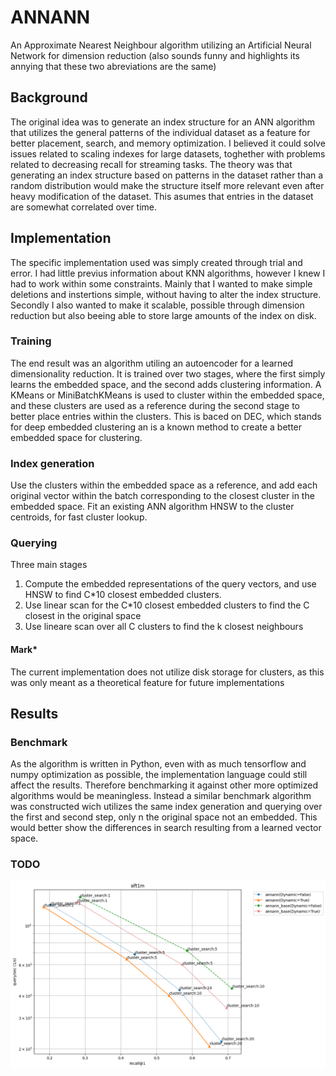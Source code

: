 # ANNANN
An Approximate Nearest Neighbour algorithm utilizing an Artificial Neural Network for dimension reduction (also sounds funny and highlights its annying that these two abreviations are the same)

## Background
The original idea was to generate an index structure for an ANN algorithm that utilizes the general patterns of the individual dataset as a feature for better placement, search, and memory optimization. I believed it could solve issues related to scaling indexes for large datasets, toghether with problems related to decreasing recall for streaming tasks. The theory was that generating an index structure based on patterns in the dataset rather than a random distribution would make the structure itself more relevant even after heavy modification of the dataset. This asumes that entries in the dataset are somewhat correlated over time. 

## Implementation
The specific implementation used was simply created through trial and error. I had little previus information about KNN algorithms, however I knew I had to work within some constraints. Mainly that I wanted to make simple deletions and instertions simple, without having to alter the index structure. Secondly I also wanted to make it scalable, possible through dimension reduction but also beeing able to store large amounts of the index on disk. 

### Training
The end result was an algorithm utiling an autoencoder for a learned dimensionality reduction. It is trained over two stages, where the first simply learns the embedded space, and the second adds clustering information. A KMeans or MiniBatchKMeans is used to cluster within the embedded space, and these clusters are used as a reference during the second stage to better place entries within the clusters. This is baced on DEC, which stands for deep embedded clustering an is a known method to create a better embedded space for clustering.

### Index generation
Use the clusters within the embedded space as a reference, and add each original vector within the batch corresponding to the closest cluster in the embedded space. Fit an existing ANN algorithm HNSW to the cluster centroids, for fast cluster lookup.

### Querying 
Three main stages
1. Compute the embedded representations of the query vectors, and use HNSW to find C*10 closest embedded clusters.
2. Use linear scan for the C*10 closest embedded clusters to find the C closest in the original space
3. Use lineare scan over all C clusters to find the k closest neighbours

#### Mark*
The current implementation does not utilize disk storage for clusters, as this was only meant as a theoretical feature for future implementations

## Results

### Benchmark
As the algorithm is written in Python, even with as much tensorflow and numpy optimization as possible, the implementation language could still affect the results. Therefore benchmarking it against other more optimized algorithms would be meaningless. Instead a similar benchmark algorithm was constructed wich utilizes the same index generation and querying over the first and second step, only n the original space not an embedded. This would better show the differences in search resulting from a learned vector space.

### TODO

![sift1m](result_img/annann_images/sift1m_dynamic_v_static.png)

